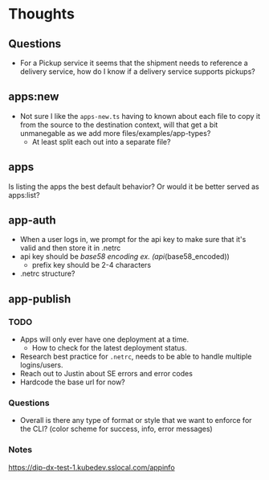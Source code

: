 Thoughts
========


Questions
---------
* For a Pickup service it seems that the shipment needs to reference a delivery service, how do I know if a delivery
service supports pickups?


apps:new
--------
* Not sure I like the `apps-new.ts` having to known about each file to copy it from the source to the destination context, will that get a bit unmanegable as we add more files/examples/app-types?
  * At least split each out into a separate file?


apps
-----
Is listing the apps the best default behavior? Or would it be better served as apps:list?


app-auth
---------
- When a user logs in, we prompt for the api key to make sure that it's valid and then store it in .netrc
- api key should be _base58 encoding ex. (api_(base58_encoded))
  * prefix key should be 2-4 characters
- .netrc structure?


app-publish
-----------
### TODO
- Apps will only ever have one deployment at a time.
  - How to check for the latest deployment status.
- Research best practice for `.netrc`, needs to be able to handle multiple logins/users.
- Reach out to Justin about SE errors and error codes
- Hardcode the base url for now?

### Questions
* Overall is there any type of format or style that we want to enforce for the CLI? (color scheme for success, info, error messages)


### Notes
https://dip-dx-test-1.kubedev.sslocal.com/appinfo
